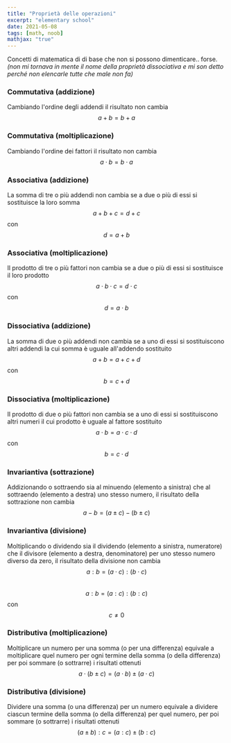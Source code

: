 ```yaml
---
title: "Proprietà delle operazioni"
excerpt: "elementary school"
date: 2021-05-08
tags: [math, noob]
mathjax: "true"
---
```


Concetti di matematica di di base che non si possono dimenticare.. forse.  
_(non mi tornava in mente il nome della proprietà dissociativa e mi son detto perché non elencarle tutte che male non fa)_

### Commutativa (addizione)
Cambiando l'ordine degli addendi il risultato non cambia  
$$a+b=b+a$$

### Commutativa (moltiplicazione)
Cambiando l'ordine dei fattori il risultato non cambia  
$$a\cdot b=b\cdot a$$

### Associativa (addizione)
La somma di tre o più addendi non cambia se a due o più di essi si sostituisce la loro somma  
$$a+b+c=d+c$$ con $$d=a+b$$

### Associativa (moltiplicazione)
Il prodotto di tre o più fattori non cambia se a due o più di essi si sostituisce il loro prodotto  
$$a\cdot b\cdot c=d\cdot c$$ con $$d=a\cdot b$$

### Dissociativa (addizione)
La somma di due o più addendi non cambia se a uno di essi si sostituiscono altri addendi la cui somma è uguale all'addendo sostituito  
$$a+b=a+c+d$$ con $$b=c+d$$

### Dissociativa (moltiplicazione)
Il prodotto di due o più fattori non cambia se a uno di essi si sostituiscono altri numeri il cui prodotto è uguale al fattore sostituito  
$$a\cdot b=a\cdot c\cdot d$$ con $$b=c\cdot d$$

### Invariantiva (sottrazione)
Addizionando o sottraendo sia al minuendo (elemento a sinistra) che al sottraendo (elemento a destra) uno stesso numero, il risultato della sottrazione non cambia  
$$a-b=(a\pm c)-(b\pm c)$$  

### Invariantiva (divisione)
Moltiplicando o dividendo sia il dividendo (elemento a sinistra, numeratore) che il divisore (elemento a destra, denominatore) per uno stesso numero diverso da zero, il risultato della divisione non cambia  
$$a:b=(a\cdot c):(b\cdot c)$$  
$$a:b=(a:c):(b:c)$$ con $$c\ne 0$$  

### Distributiva (moltiplicazione)
Moltiplicare un numero per una somma (o per una differenza) equivale a moltiplicare quel numero per ogni termine della somma (o della differenza) per poi sommare (o sottrarre) i risultati ottenuti  
$$a\cdot (b\pm c)=(a\cdot b)\pm (a\cdot c)$$

### Distributiva (divisione)
Dividere una somma (o una differenza) per un numero equivale a dividere ciascun termine della somma (o della differenza) per quel numero, per poi sommare (o sottrarre) i risultati ottenuti  
$$(a\pm b):c=(a:c)\pm (b:c)$$


